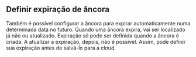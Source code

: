## <a name="setting-anchor-expiration"></a>Definir expiração de âncora

Também é possível configurar a âncora para expirar automaticamente numa determinada data no futuro. Quando uma âncora expira, vai ser localizado já não ou atualizado. Expiração só pode ser definida quando a âncora é criada. A atualizar a expiração, depois, não é possível. Assim, pode definir sua expiração antes de salvá-lo para a cloud.
